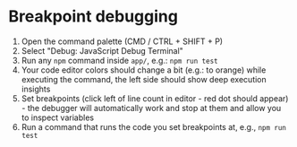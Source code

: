 # Breakpoint debugging

1. Open the command palette (CMD / CTRL + SHIFT + P)
2. Select "Debug: JavaScript Debug Terminal"
3. Run any `npm` command inside `app/`, e.g.: `npm run test`
4. Your code editor colors should change a bit (e.g.: to orange) while executing the command, the left side should show deep execution insights
5. Set breakpoints (click left of line count in editor - red dot should appear) - the debugger will automatically work and stop at them and allow you to inspect variables
6. Run a command that runs the code you set breakpoints at, e.g., `npm run test`
